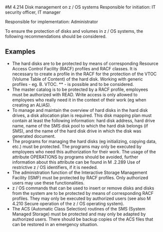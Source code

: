 #M 4.214 Disk management on z / OS systems
Responsible for initiation: IT security officer, IT manager

Responsible for implementation: Administrator

To ensure the protection of disks and volumes in z / OS systems, the following recommendations should be considered.



## Examples 
* The hard disks are to be protected by means of corresponding Resource Access Control Facility (RACF) profiles and RACF classes. It is necessary to create a profile in the RACF for the protection of the VTOC (Volume Table of Content) of the hard disk. Working with generic profiles - eg. B. VTOC. ** - is possible and to be considered.
* The master catalog is to be protected by a RACF profile, employees must be authorized with READ. Write access is only allowed to employees who really need it in the context of their work (eg when creating an ALIAS).
* To manage and maintain the overview of hard disks in the hard disk drives, a disk allocation plan is required. This disk mapping plan must contain at least the following information: hard disk address, hard drive name, name of the SMS disk pool to which the hard disk belongs (if SMS), and the name of the hard disk drive in which the disk was generated document.
* The programs for managing the hard disks (eg initializing, copying data, etc.) must be protected. The programs may only be executed by employees who need this authorization for their work. The usage of the attribute OPERATIONS by programs should be avoided, further information about this attribute can be found in M .2.289 Use of restrictive z / OS identifiers, if it is needed.
* The administration function of the Interactive Storage Management Facility (ISMF) must be protected by RACF profiles. Only authorized users may use these functionalities.
* z / OS commands that can be used to insert or remove disks and disks from the system are to be protected by means of corresponding RACF profiles. They may only be executed by authorized users (see also M 4.210 Secure operation of the z / OS operating system).
* The ACS (Automatic Class Selection) routines of the SMS (System Managed Storage) must be protected and may only be adapted by authorized users. There should be backup copies of the ACS files that can be restored in an emergency situation.




